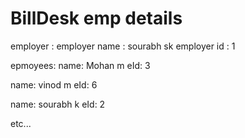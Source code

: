 # BillDesk emp details

employer :
 employer name :  sourabh sk
 employer id : 1
 
 epmoyees: 
   name: Mohan m
   eId: 3
   
   name: vinod m
   eId: 6
   
   name: sourabh k
   eId: 2
   
   etc...
   
